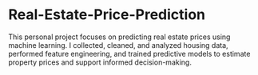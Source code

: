 # Real-Estate-Price-Prediction
This personal project focuses on predicting real estate prices using machine learning. I collected, cleaned, and analyzed housing data, performed feature engineering, and trained predictive models to estimate property prices and support informed decision-making.
